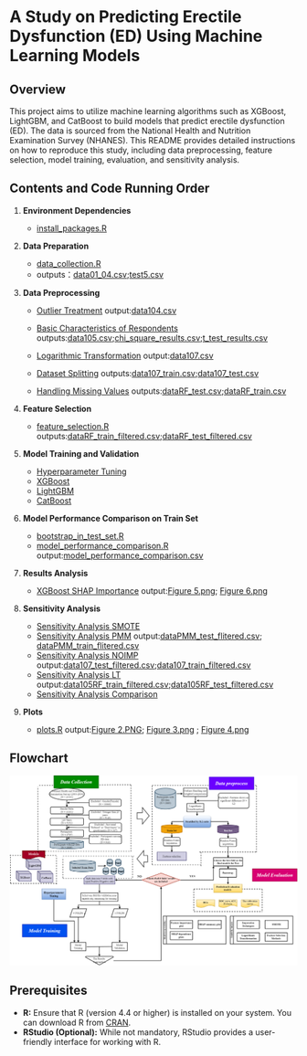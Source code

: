 # A Study on Predicting Erectile Dysfunction (ED) Using Machine Learning Models

## Overview

This project aims to utilize machine learning algorithms such as XGBoost, LightGBM, and CatBoost to build models that predict erectile dysfunction (ED). The data is sourced from the National Health and Nutrition Examination Survey (NHANES). This README provides detailed instructions on how to reproduce this study, including data preprocessing, feature selection, model training, evaluation, and sensitivity analysis.

## Contents and Code Running Order

1. **Environment Dependencies**  
   - [install_packages.R](scripts/install_packages.R)

2. **Data Preparation**  
   - [data_collection.R](scripts/data_collection.R)
   - outputs：[data01_04.csv](https://github.com/Aquapop/ML_ED/blob/main/Data/output/data01_04.csv);[test5.csv](https://github.com/Aquapop/ML_ED/blob/main/Data/output/test5.csv)

3. **Data Preprocessing**
   - [Outlier Treatment](scripts/outlier_analysis.R) output:[data104.csv](https://github.com/Aquapop/ML_ED/blob/main/Data/output/data104.csv)
     
   - [Basic Characteristics of Respondents](scripts/univariate_analysis_and_logarithmic_transformation.R) outputs:[data105.csv](https://github.com/Aquapop/ML_ED/blob/main/Data/output/data105.csv);[chi_square_results.csv](https://github.com/Aquapop/ML_ED/blob/main/Data/output/chi_square_results.csv);[t_test_results.csv](https://github.com/Aquapop/ML_ED/blob/main/Data/output/t_test_results.csv)
     
   - [Logarithmic Transformation](scripts/univariate_analysis_and_logarithmic_transformation.R) output:[data107.csv](https://github.com/Aquapop/ML_ED/blob/main/Data/output/data107.csv)
     
   - [Dataset Splitting](scripts/data_split_randomforest_imputation.R) outputs:[data107_train.csv](https://github.com/Aquapop/ML_ED/blob/main/Data/output/data107_train.csv);[data107_test.csv](https://github.com/Aquapop/ML_ED/blob/main/Data/output/data107_test.csv)
     
   - [Handling Missing Values](scripts/data_split_randomforest_imputation.R) outputs:[dataRF_test.csv](https://github.com/Aquapop/ML_ED/blob/main/Data/output/dataRF_test.csv);[dataRF_train.csv](https://github.com/Aquapop/ML_ED/blob/main/Data/output/dataRF_train.csv)

4. **Feature Selection**
   - [feature_selection.R](scripts/feature_selection.R) outputs:[dataRF_train_filtered.csv](https://github.com/Aquapop/ML_ED/blob/main/Data/output/dataRF_train_flitered.csv);[dataRF_test_filtered.csv](https://github.com/Aquapop/ML_ED/blob/main/Data/output/dataRF_test_flitered.csv)
     
5. **Model Training and Validation**
   - [Hyperparameter Tuning](scripts/hyperparameter_tuning.R)
   - [XGBoost](scripts/xgboost_model_training.R)
   - [LightGBM](scripts/lightgbm_model_training.R)
   - [CatBoost](scripts/CatBoost_model_training.R)

6. **Model Performance Comparison on Train Set**
   - [bootstrap_in_test_set.R](scripts/bootstrap_in_test_set.R)
   - [model_performance_comparison.R](scripts/model_performance_comparison.R) output:[model_performance_comparison.csv](https://github.com/Aquapop/ML_ED/blob/main/Data/output/model_performance_comparison.csv)

7. **Results Analysis**
   - [XGBoost SHAP Importance](scripts/XGBoost_SHAP_importance.R) output:[Figure 5.png](https://github.com/Aquapop/ML_ED/blob/main/Data/output/Figure%205.png); [Figure 6.png](https://github.com/Aquapop/ML_ED/blob/main/Data/output/Figure%206.png)

8. **Sensitivity Analysis**
   - [Sensitivity Analysis SMOTE](scripts/Sensitivity_analysis/Sensitivity_Analysis_SMOTE.R)
   - [Sensitivity Analysis PMM](scripts/Sensitivity_analysis/Sensitivity_Analysis_PMM.R) output:[dataPMM_test_flitered.csv](https://github.com/Aquapop/ML_ED/blob/main/Data/output/dataPMM_test_flitered.csv); [dataPMM_train_flitered.csv](https://github.com/Aquapop/ML_ED/blob/main/Data/output/dataPMM_train_flitered.csv)
   - [Sensitivity Analysis NOIMP](scripts/Sensitivity_analysis/Sensitivity_Analysis_NOIMP.R) output:[data107_test_filtered.csv](https://github.com/Aquapop/ML_ED/blob/main/Data/output/data107_test_flitered.csv);[data107_train_filtered.csv](https://github.com/Aquapop/ML_ED/blob/main/Data/output/data107_train_flitered.csv)
   - [Sensitivity Analysis LT](scripts/Sensitivity_analysis/Sensitivity_Analysis_LT.R) output:[data105RF_train_filtered.csv](https://github.com/Aquapop/ML_ED/blob/main/Data/output/data105RF_train_filtered.csv);[data105RF_test_filtered.csv](https://github.com/Aquapop/ML_ED/blob/main/Data/output/data105RF_test_filtered.csv)
   - [Sensitivity Analysis Comparison](scripts/Sensitivity_analysis/Sensitivity_Analysis_Comparison.R)

8. **Plots**
   - [plots.R](scripts/plot.R) output:[Figure 2.PNG](https://github.com/Aquapop/ML_ED/blob/main/Data/output/Figure%202.PNG); [Figure 3.png](https://github.com/Aquapop/ML_ED/blob/main/Data/output/Figure%203.png)
; [Figure 4.png](https://github.com/Aquapop/ML_ED/blob/main/Data/output/Figure%204.png)
## Flowchart
![image](https://github.com/Aquapop/ML_ED/blob/main/flowchart/Figure%201.png) 




## Prerequisites

- **R:** Ensure that R (version 4.4 or higher) is installed on your system. You can download R from [CRAN](https://cran.r-project.org/).
- **RStudio (Optional):** While not mandatory, RStudio provides a user-friendly interface for working with R.

